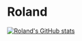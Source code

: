 # Roland
[![Roland's GitHub stats](https://github-readme-stats.vercel.app/api?username=vargaRolandGit)](https://github.com/anuraghazra/github-readme-stats)
